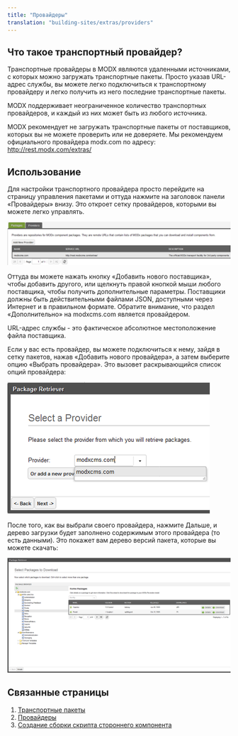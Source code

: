 ```yaml
---
title: "Провайдеры"
translation: "building-sites/extras/providers"
---
```


## Что такое транспортный провайдер?

Транспортные провайдеры в MODX являются удаленными источниками, с которых можно загружать транспортные пакеты. Просто указав URL-адрес службы, вы можете легко подключиться к транспортному провайдеру и легко получить из него последние транспортные пакеты.

MODX поддерживает неограниченное количество транспортных провайдеров, и каждый из них может быть из любого источника.

MODX рекомендует не загружать транспортные пакеты от поставщиков, которых вы не можете проверить или не доверяете. Мы рекомендуем официального провайдера modx.com по адресу: <http://rest.modx.com/extras/>

## Использование

Для настройки транспортного провайдера просто перейдите на страницу управления пакетами и оттуда нажмите на заголовок панели «Провайдеры» внизу. Это откроет сетку провайдеров, которыми вы можете легко управлять.

![](providers.png)

Оттуда вы можете нажать кнопку «Добавить нового поставщика», чтобы добавить другого, или щелкнуть правой кнопкой мыши любого поставщика, чтобы получить дополнительные параметры. Поставщики должны быть действительными файлами JSON, доступными через Интернет и в правильном формате. Обратите внимание, что раздел «Дополнительно» на modxcms.com является провайдером.

URL-адрес службы - это фактическое абсолютное местоположение файла поставщика.

Если у вас есть провайдер, вы можете подключиться к нему, зайдя в сетку пакетов, нажав «Добавить нового провайдера», а затем выберите опцию «Выбрать провайдера». Это вызовет раскрывающийся список опций провайдера:

![](selprovider.png)

После того, как вы выбрали своего провайдера, нажмите Дальше, и дерево загрузки будет заполнено содержимым этого провайдера (то есть данными). Это покажет вам дерево версий пакета, которые вы можете скачать:

![](pkgdownload.png)

## Связанные страницы

1. [Транспортные пакеты](extending-modx/transport-packages)
2. [Провайдеры](building-sites/extras/providers)
3. [Создание сборки скрипта стороннего компонента](extending-modx/transport-packages/build-script)
